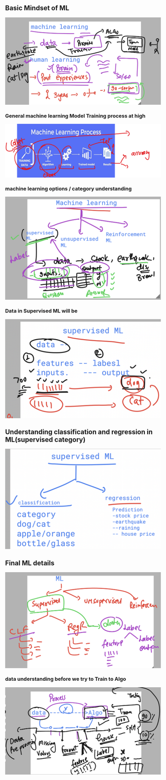 ## Basic Mindset of ML 

<img src="ml1.png">

### General machine learning Model Training process at high 

<img src="ml2.png">

### machine learning options / category understanding 

<img src="ml3.png">

### Data in Supervised ML will be 

<img src="ml4.png">

## Understanding classification and regression in ML(supervised category)

<img src="ml5.png">

## Final ML details 

<img src="ml6.png">

### data understanding before we try to Train to Algo 

<img src="ml7.png">